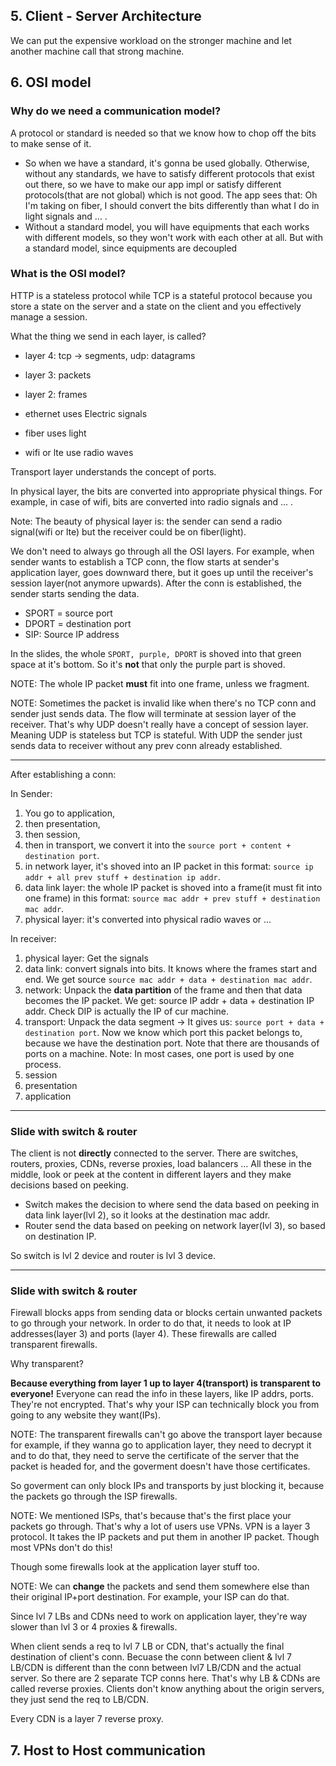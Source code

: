## 5. Client - Server Architecture
We can put the expensive workload on the stronger machine and let another machine call that strong machine.

## 6. OSI model
### Why do we need a communication model?
A protocol or standard is needed so that we know how to chop off the bits to make sense of it.

- So when we have a standard, it's gonna be used globally. Otherwise, without any standards, we have to satisfy different protocols
that exist out there, so we have to make our app impl or satisfy different protocols(that are not global) which is not good.
The app sees that: Oh I'm taking on fiber, I should convert the bits differently than what I do in light signals and ... . 
- Without a standard model, you will have equipments that each works with different models, so they won't work with each other at all.
But with a standard model, since equipments are decoupled

### What is the OSI model?
HTTP is a stateless protocol while TCP is a stateful protocol because you store a state on the server and a state on the client and
you effectively manage a session.

What the thing we send in each layer, is called?
- layer 4: tcp -> segments, udp: datagrams
- layer 3: packets
- layer 2: frames

- ethernet uses Electric signals
- fiber uses light
- wifi or lte use radio waves

Transport layer understands the concept of ports.

In physical layer, the bits are converted into appropriate physical things. For example, in case of wifi, bits are converted into
radio signals and ... .

Note: The beauty of physical layer is: the sender can send a radio signal(wifi or lte) but the receiver could be on fiber(light).

We don't need to always go through all the OSI layers. For example, when sender wants to establish a TCP conn, the flow starts
at sender's application layer, goes downward there, but it goes up until the receiver's session layer(not anymore upwards).
After the conn is established, the sender starts sending the data.

- SPORT = source port
- DPORT = destination port
- SIP: Source IP address

In the slides, the whole `SPORT, purple, DPORT` is shoved into that green space at it's bottom. So it's **not** that only the purple
part is shoved.

NOTE: The whole IP packet **must** fit into one frame, unless we fragment.

NOTE: Sometimes the packet is invalid like when there's no TCP conn and sender just sends data. The flow will terminate at session layer of
the receiver. That's why UDP doesn't really have a concept of session layer. Meaning UDP is stateless but TCP is stateful. 
With UDP the sender just sends data to receiver without any prev conn already established.

---

After establishing a conn:

In Sender:

1. You go to application,
2. then presentation,
3. then session,
4. then in transport, we convert it into the `source port + content + destination port`.
5. in network layer, it's shoved into an IP packet in this format: `source ip addr + all prev stuff + destination ip addr`.
6. data link layer: the whole IP packet is shoved into a frame(it must fit into one frame) in this format: `source mac addr + prev stuff + destination mac addr`.
7. physical layer: it's converted into physical radio waves or ...

In receiver: 

1. physical layer: Get the signals
2. data link: convert signals into bits. It knows where the frames start and end. We get source `source mac addr + data + destination mac addr`.
3. network: Unpack the **data partition** of the frame and then that data becomes the IP packet. We get: source IP addr + data + destination IP addr.
Check DIP is actually the IP of cur machine. 
4. transport: Unpack the data segment -> It gives us: `source port + data + destination port`. Now we know which port this packet
belongs to, because we have the destination port. Note that there are thousands of ports on a machine. Note: In most cases, one
port is used by one process.
5. session
6. presentation
7. application

---

### Slide with switch & router

The client is not **directly** connected to the server. There are switches, routers, proxies, CDNs, reverse proxies, load balancers ...
All these in the middle, look or peek at the content in different layers and they make decisions based on peeking.

- Switch makes the decision to where send the data based on peeking in data link layer(lvl 2), so it looks at the destination mac addr.
- Router send the data based on peeking on network layer(lvl 3), so based on destination IP.

So switch is lvl 2 device and router is lvl 3 device.

---

### Slide with switch & router
Firewall blocks apps from sending data or blocks certain unwanted packets to go through your network. In order to do that,
it needs to look at IP addresses(layer 3) and ports (layer 4). These firewalls are called transparent firewalls.

Why transparent?

**Because everything from layer 1 up to layer 4(transport) is transparent to everyone!** Everyone can read the info in these layers,
like IP addrs, ports. They're not encrypted. That's why your ISP can technically block you from going to any website they want(IPs).

NOTE: The transparent firewalls can't go above the transport layer because for example, if they wanna go to application layer,
they need to decrypt it and to do that, they need to serve the certificate of the server that the packet is headed for, and the
goverment doesn't have those certificates.

So goverment can only block IPs and transports by just blocking it, because the packets go through the ISP firewalls.

NOTE: We mentioned ISPs, that's because that's the first place your packets go through. That's why a lot of users use VPNs.
VPN is a layer 3 protocol. It takes the IP packets and put them in another IP packet. Though most VPNs don't do this!

Though some firewalls look at the application layer stuff too.

NOTE: We can **change** the packets and send them somewhere else than their original IP+port destination. For example, your ISP
can do that.

Since lvl 7 LBs and CDNs need to work on application layer, they're way slower than lvl 3 or 4 proxies & firewalls.

When client sends a req to lvl 7 LB or CDN, that's actually the final destination of client's conn. 
Becuase the conn between client & lvl 7 LB/CDN is different than the conn between lvl7 LB/CDN and the actual server.
So there are 2 separate TCP conns here. That's why LB & CDNs are called reverse proxies. Clients don't know anything about the
origin servers, they just send the req to LB/CDN.

Every CDN is a layer 7 reverse proxy.

## 7. Host to Host communication
